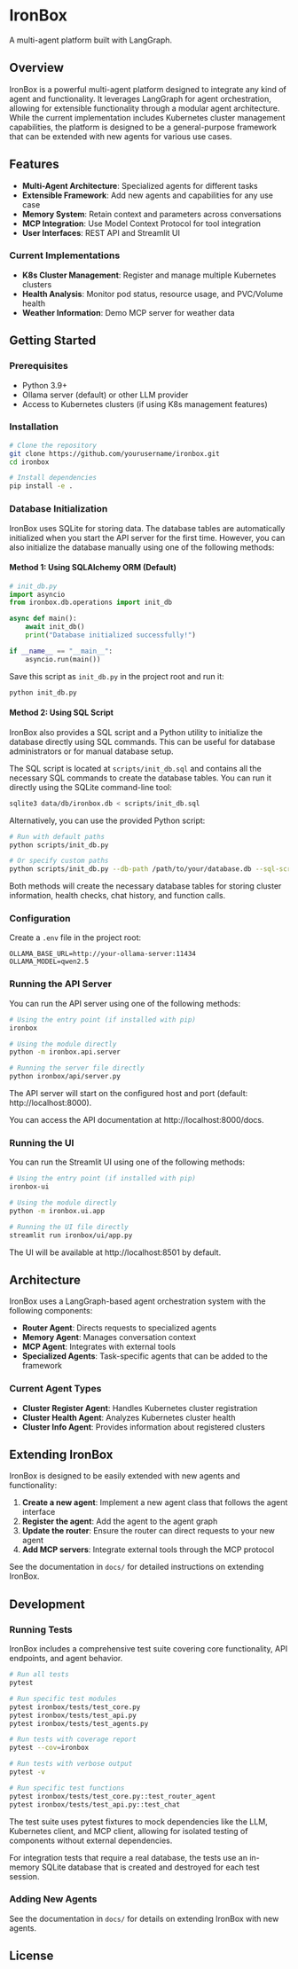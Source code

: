 # IronBox

A multi-agent platform built with LangGraph.

## Overview

IronBox is a powerful multi-agent platform designed to integrate any kind of agent and functionality. It leverages LangGraph for agent orchestration, allowing for extensible functionality through a modular agent architecture. While the current implementation includes Kubernetes cluster management capabilities, the platform is designed to be a general-purpose framework that can be extended with new agents for various use cases.

## Features

- **Multi-Agent Architecture**: Specialized agents for different tasks
- **Extensible Framework**: Add new agents and capabilities for any use case
- **Memory System**: Retain context and parameters across conversations
- **MCP Integration**: Use Model Context Protocol for tool integration
- **User Interfaces**: REST API and Streamlit UI

### Current Implementations

- **K8s Cluster Management**: Register and manage multiple Kubernetes clusters
- **Health Analysis**: Monitor pod status, resource usage, and PVC/Volume health
- **Weather Information**: Demo MCP server for weather data

## Getting Started

### Prerequisites

- Python 3.9+
- Ollama server (default) or other LLM provider
- Access to Kubernetes clusters (if using K8s management features)

### Installation

```bash
# Clone the repository
git clone https://github.com/yourusername/ironbox.git
cd ironbox

# Install dependencies
pip install -e .
```

### Database Initialization

IronBox uses SQLite for storing data. The database tables are automatically initialized when you start the API server for the first time. However, you can also initialize the database manually using one of the following methods:

#### Method 1: Using SQLAlchemy ORM (Default)

```python
# init_db.py
import asyncio
from ironbox.db.operations import init_db

async def main():
    await init_db()
    print("Database initialized successfully!")

if __name__ == "__main__":
    asyncio.run(main())
```

Save this script as `init_db.py` in the project root and run it:

```bash
python init_db.py
```

#### Method 2: Using SQL Script

IronBox also provides a SQL script and a Python utility to initialize the database directly using SQL commands. This can be useful for database administrators or for manual database setup.

The SQL script is located at `scripts/init_db.sql` and contains all the necessary SQL commands to create the database tables. You can run it directly using the SQLite command-line tool:

```bash
sqlite3 data/db/ironbox.db < scripts/init_db.sql
```

Alternatively, you can use the provided Python script:

```bash
# Run with default paths
python scripts/init_db.py

# Or specify custom paths
python scripts/init_db.py --db-path /path/to/your/database.db --sql-script /path/to/your/script.sql
```

Both methods will create the necessary database tables for storing cluster information, health checks, chat history, and function calls.

### Configuration

Create a `.env` file in the project root:

```
OLLAMA_BASE_URL=http://your-ollama-server:11434
OLLAMA_MODEL=qwen2.5
```

### Running the API Server

You can run the API server using one of the following methods:

```bash
# Using the entry point (if installed with pip)
ironbox

# Using the module directly
python -m ironbox.api.server

# Running the server file directly
python ironbox/api/server.py
```

The API server will start on the configured host and port (default: http://localhost:8000).

You can access the API documentation at http://localhost:8000/docs.

### Running the UI

You can run the Streamlit UI using one of the following methods:

```bash
# Using the entry point (if installed with pip)
ironbox-ui

# Using the module directly
python -m ironbox.ui.app

# Running the UI file directly
streamlit run ironbox/ui/app.py
```

The UI will be available at http://localhost:8501 by default.

## Architecture

IronBox uses a LangGraph-based agent orchestration system with the following components:

- **Router Agent**: Directs requests to specialized agents
- **Memory Agent**: Manages conversation context
- **MCP Agent**: Integrates with external tools
- **Specialized Agents**: Task-specific agents that can be added to the framework

### Current Agent Types
- **Cluster Register Agent**: Handles Kubernetes cluster registration
- **Cluster Health Agent**: Analyzes Kubernetes cluster health
- **Cluster Info Agent**: Provides information about registered clusters

## Extending IronBox

IronBox is designed to be easily extended with new agents and functionality:

1. **Create a new agent**: Implement a new agent class that follows the agent interface
2. **Register the agent**: Add the agent to the agent graph
3. **Update the router**: Ensure the router can direct requests to your new agent
4. **Add MCP servers**: Integrate external tools through the MCP protocol

See the documentation in `docs/` for detailed instructions on extending IronBox.

## Development

### Running Tests

IronBox includes a comprehensive test suite covering core functionality, API endpoints, and agent behavior.

```bash
# Run all tests
pytest

# Run specific test modules
pytest ironbox/tests/test_core.py
pytest ironbox/tests/test_api.py
pytest ironbox/tests/test_agents.py

# Run tests with coverage report
pytest --cov=ironbox

# Run tests with verbose output
pytest -v

# Run specific test functions
pytest ironbox/tests/test_core.py::test_router_agent
pytest ironbox/tests/test_api.py::test_chat
```

The test suite uses pytest fixtures to mock dependencies like the LLM, Kubernetes client, and MCP client, allowing for isolated testing of components without external dependencies.

For integration tests that require a real database, the tests use an in-memory SQLite database that is created and destroyed for each test session.

### Adding New Agents

See the documentation in `docs/` for details on extending IronBox with new agents.

## License
